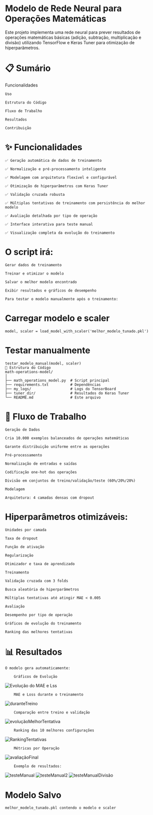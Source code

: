 # Modelo de Rede Neural para Operações Matemáticas


Este projeto implementa uma rede neural para prever resultados de operações matemáticas básicas (adição, subtração, multiplicação e divisão) utilizando TensorFlow e Keras Tuner para otimização de hiperparâmetros.

# 📋 Sumário
Funcionalidades
    
    Uso
    
    Estrutura do Código
    
    Fluxo de Trabalho
    
    Resultados
    
    Contribuição
    
# ✨ Funcionalidades

    ✅ Geração automática de dados de treinamento
    
    ✅ Normalização e pré-processamento inteligente
    
    ✅ Modelagem com arquitetura flexível e configurável
    
    ✅ Otimização de hiperparâmetros com Keras Tuner
    
    ✅ Validação cruzada robusta
    
    ✅ Múltiplas tentativas de treinamento com persistência do melhor modelo
    
    ✅ Avaliação detalhada por tipo de operação
    
    ✅ Interface interativa para teste manual
    
    ✅ Visualização completa da evolução do treinamento

# O script irá:

    Gerar dados de treinamento
    
    Treinar e otimizar o modelo
    
    Salvar o melhor modelo encontrado
    
    Exibir resultados e gráficos de desempenho
    
    Para testar o modelo manualmente após o treinamento:


# Carregar modelo e scaler
    model, scaler = load_model_with_scaler('melhor_modelo_tunado.pkl')

# Testar manualmente
    testar_modelo_manual(model, scaler)
    📂 Estrutura do Código
    math-operations-model/
    │
    ├── math_operations_model.py  # Script principal
    ├── requirements.txt          # Dependências
    ├── my_logs/                  # Logs do TensorBoard
    ├── tuner_dir/                # Resultados do Keras Tuner
    └── README.md                 # Este arquivo
    
# 🔄 Fluxo de Trabalho
    Geração de Dados
    
    Cria 10.000 exemplos balanceados de operações matemáticas
    
    Garante distribuição uniforme entre as operações
    
    Pré-processamento
    
    Normalização de entradas e saídas
    
    Codificação one-hot das operações
    
    Divisão em conjuntos de treino/validação/teste (60%/20%/20%)
    
    Modelagem
    
    Arquitetura: 4 camadas densas com dropout

# Hiperparâmetros otimizáveis:

    Unidades por camada
    
    Taxa de dropout
    
    Função de ativação
    
    Regularização
    
    Otimizador e taxa de aprendizado
    
    Treinamento
    
    Validação cruzada com 3 folds
    
    Busca aleatória de hiperparâmetros
    
    Múltiplas tentativas até atingir MAE < 0.005
    
    Avaliação
    
    Desempenho por tipo de operação
    
    Gráficos de evolução do treinamento
    
    Ranking das melhores tentativas

# 📊 Resultados
    O modelo gera automaticamente:
    
        Gráficos de Evolução
![Evolução do MAE e Lss](https://github.com/user-attachments/assets/f4c07d83-d068-4fc4-a333-193e1e7b3b73)

        MAE e Loss durante o treinamento
        
![duranteTreino](https://github.com/user-attachments/assets/34ce78ad-9634-4ebc-850b-152fa7799ba1)

        Comparação entre treino e validação
        
![evoluçãoMelhorTentativa](https://github.com/user-attachments/assets/4a6b6bc4-01c6-41ee-96cb-233fbd098608)
    
        Ranking das 10 melhores configurações
        
![RankingTentativas](https://github.com/user-attachments/assets/d7c17fb8-e8d8-48b8-af9e-cb0f52a65078)

        Métricas por Operação
        
![avaliaçãoFinal](https://github.com/user-attachments/assets/b056f8bd-10ca-4a56-9310-804402d7b67d)
    
        Exemplo de resultados:

![testeManual](https://github.com/user-attachments/assets/e47454bf-f431-4737-b5f8-ef58345141ea)
![testeManual2](https://github.com/user-attachments/assets/6c057c53-794f-40a9-8f53-ecd0527af572)
![testeManualDivisão](https://github.com/user-attachments/assets/7a9f156a-9907-4c41-a12a-436565214316)
      
# Modelo Salvo

    melhor_modelo_tunado.pkl contendo o modelo e scaler
